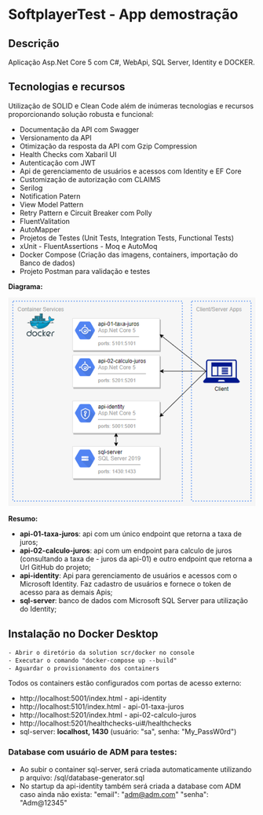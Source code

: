 # SoftplayerTest - App demostração

## Descrição

Aplicação Asp.Net Core 5 com C#, WebApi, SQL Server, Identity e DOCKER.

## Tecnologias e recursos
Utilização de SOLID e Clean Code além de inúmeras tecnologias e recursos proporcionando solução robusta e funcional:

* Documentação da API com Swagger
* Versionamento da API
* Otimização da resposta da API com Gzip Compression
* Health Checks com Xabaril UI
* Autenticação com JWT
* Api de gerenciamento de usuários e acessos com Identity e EF Core
* Customização de autorização com CLAIMS
* Serilog
* Notification Patern
* View Model Pattern
* Retry Pattern e Circuit Breaker com Polly
* FluentValitation
* AutoMapper
* Projetos de Testes (Unit Tests, Integration Tests, Functional Tests)
* xUnit - FluentAssertions - Moq e AutoMoq
* Docker Compose (Criação das imagens, containers, importação do Banco de dados)
* Projeto Postman para validação e testes
 
**Diagrama:** 

![Alt text](docs/img/drawIO_diagram.PNG?raw=true "Diagrama")

**Resumo:** 

- **api-01-taxa-juros**: api com um único endpoint que retorna a taxa de juros;
- **api-02-calculo-juros**: api com um endpoint para calculo de juros (consultando a taxa de - juros da api-01) e outro endpoint que retorna a Url GitHub do projeto;
- **api-identity**: Api para gerenciamento de usuários e acessos com o Microsoft Identity. Faz cadastro de usuários e fornece o token de acesso para as demais Apis;
- **sql-server**: banco de dados com Microsoft SQL Server para utilização do Identity;


## Instalação no Docker Desktop
```
- Abrir o diretório da solution scr/docker no console
- Executar o comando "docker-compose up --build" 
- Aguardar o provisionamento dos containers
```

Todos os containers estão configurados com portas de acesso externo:
- http://localhost:5001/index.html - api-identity
- http://localhost:5101/index.html - api-01-taxa-juros
- http://localhost:5201/index.html - api-02-calculo-juros
- http://localhost:5201/healthchecks-ui#/healthchecks
- sql-server: **localhost, 1430** (usuário: "sa", senha: "My_PassW0rd")

### Database com usuário de ADM para testes:
- Ao subir o container sql-server, será criada automaticamente utilizando p arquivo: /sql/database-generator.sql
- No startup da api-identity também será criada a database com ADM caso ainda não exista:
"email": "adm@adm.com"
"senha": "Adm@12345"